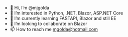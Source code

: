 - 👋 Hi, I’m @mjgolda
- 👀 I’m interested in Python, .NET, Blazor, ASP.NET Core
- 🌱 I’m currently learning FASTAPI, Blazor and still EE
- 💞️ I’m looking to collaborate on Blazor
- 📫 How to reach me mgolda@hotmail.com

<!---
mjgolda/mjgolda is a ✨ special ✨ repository because its `README.md` (this file) appears on your GitHub profile.
You can click the Preview link to take a look at your changes.
--->
